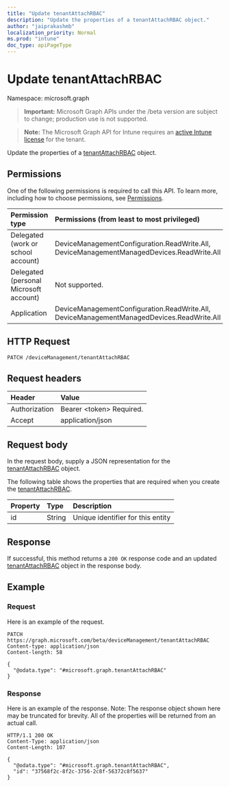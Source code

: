 ```yaml
---
title: "Update tenantAttachRBAC"
description: "Update the properties of a tenantAttachRBAC object."
author: "jaiprakashmb"
localization_priority: Normal
ms.prod: "intune"
doc_type: apiPageType
---
```


# Update tenantAttachRBAC

Namespace: microsoft.graph

> **Important:** Microsoft Graph APIs under the /beta version are subject to change; production use is not supported.

> **Note:** The Microsoft Graph API for Intune requires an [active Intune license](https://go.microsoft.com/fwlink/?linkid=839381) for the tenant.

Update the properties of a [tenantAttachRBAC](../resources/intune-devices-tenantattachrbac.md) object.

## Permissions
One of the following permissions is required to call this API. To learn more, including how to choose permissions, see [Permissions](/graph/permissions-reference).

<!-- { "blockType": "ignored"  } // Note: Removing this line will cause the permissions autogeneration tool to overwrite the table. -->
|Permission type|Permissions (from least to most privileged)|
|:---|:---|
|Delegated (work or school account)|DeviceManagementConfiguration.ReadWrite.All, DeviceManagementManagedDevices.ReadWrite.All|
|Delegated (personal Microsoft account)|Not supported.|
|Application|DeviceManagementConfiguration.ReadWrite.All, DeviceManagementManagedDevices.ReadWrite.All|

## HTTP Request
<!-- {
  "blockType": "ignored"
}
-->
``` http
PATCH /deviceManagement/tenantAttachRBAC
```

## Request headers
|Header|Value|
|:---|:---|
|Authorization|Bearer &lt;token&gt; Required.|
|Accept|application/json|

## Request body
In the request body, supply a JSON representation for the [tenantAttachRBAC](../resources/intune-devices-tenantattachrbac.md) object.

The following table shows the properties that are required when you create the [tenantAttachRBAC](../resources/intune-devices-tenantattachrbac.md).

|Property|Type|Description|
|:---|:---|:---|
|id|String|Unique identifier for this entity|



## Response
If successful, this method returns a `200 OK` response code and an updated [tenantAttachRBAC](../resources/intune-devices-tenantattachrbac.md) object in the response body.

## Example

### Request
Here is an example of the request.
``` http
PATCH https://graph.microsoft.com/beta/deviceManagement/tenantAttachRBAC
Content-type: application/json
Content-length: 58

{
  "@odata.type": "#microsoft.graph.tenantAttachRBAC"
}
```

### Response
Here is an example of the response. Note: The response object shown here may be truncated for brevity. All of the properties will be returned from an actual call.
``` http
HTTP/1.1 200 OK
Content-Type: application/json
Content-Length: 107

{
  "@odata.type": "#microsoft.graph.tenantAttachRBAC",
  "id": "37568f2c-8f2c-3756-2c8f-56372c8f5637"
}
```
